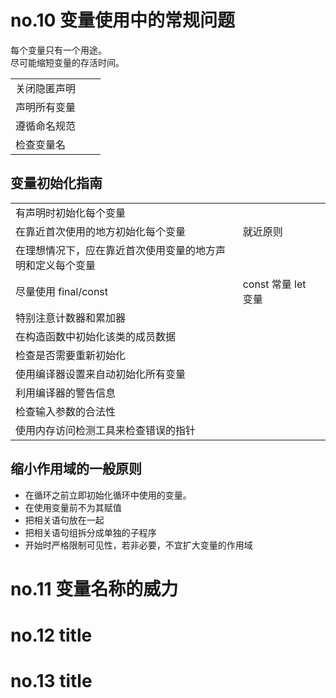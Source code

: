# no.10 变量使用中的常规问题

每个变量只有一个用途。  
尽可能缩短变量的存活时间。

|              |     |     |
| ------------ | --- | --- |
| 关闭隐匿声明 |     |     |
| 声明所有变量 |     |     |
| 遵循命名规范 |     |     |
| 检查变量名   |     |     |

## 变量初始化指南

|                                                            |                     |     |
| ---------------------------------------------------------- | ------------------- | --- |
| 有声明时初始化每个变量                                     |                     |     |
| 在靠近首次使用的地方初始化每个变量                         | 就近原则            |     |
| 在理想情况下，应在靠近首次使用变量的地方声明和定义每个变量 |                     |     |
| 尽量使用 final/const                                       | const 常量 let 变量 |     |
| 特别注意计数器和累加器                                     |                     |     |
| 在构造函数中初始化该类的成员数据                           |                     |     |
| 检查是否需要重新初始化                                     |                     |     |
| 使用编译器设置来自动初始化所有变量                         |                     |     |
| 利用编译器的警告信息                                       |                     |     |
| 检查输入参数的合法性                                       |                     |     |
| 使用内存访问检测工具来检查错误的指针                       |                     |     |

## 缩小作用域的一般原则

- 在循环之前立即初始化循环中使用的变量。
- 在使用变量前不为其赋值
- 把相关语句放在一起
- 把相关语句组拆分成单独的子程序
- 开始时严格限制可见性，若非必要，不宜扩大变量的作用域

# no.11 变量名称的威力

# no.12 title

# no.13 title
